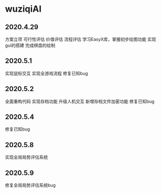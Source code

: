 # wuziqiAI
## 2020.4.29
方案立项
可行性评估
价值评估
流程评估
学习EasyX库，掌握初步绘图功能
实现gui的搭建
完成棋盘的绘制

## 2020.5.1
实现鼠标交互
实现全游戏流程
修复已知bug

## 2020.5.2
全面重构代码
实现存档功能
升级人机交互
新增存档文件加密功能
修复已知bug

## 2020.5.4
修复已知bug

## 2020.5.8
实现全局局势评估系统

## 2020.5.9
修复全局局势评估系统bug
